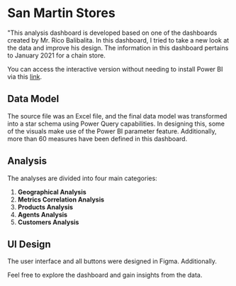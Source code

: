 # San Martin Stores

"This analysis dashboard is developed based on one of the dashboards created by Mr. Rico Balibalita. In this dashboard, I tried to take a new look at the data and improve his design. The information in this dashboard pertains to January 2021 for a chain store.

You can access the interactive version without needing to install Power BI via this [link](https://app.powerbi.com/view?r=eyJrIjoiNTAyNzU3MmUtZWJhMy00ODA0LWExNjQtOGE2ZmE1OWMyZTk4IiwidCI6IjQ0ODI2YzYyLTA3MWEtNDY0YS05ZjA2LTk5ZmFlN2IwZDY2ZiIsImMiOjEwfQ%3D%3D).

## Data Model

The source file was an Excel file, and the final data model was transformed into a star schema using Power Query capabilities.
In designing this, some of the visuals make use of the Power BI parameter feature. Additionally, more than 60 measures have been defined in this dashboard.

## Analysis

The analyses are divided into four main categories:
1. **Geographical Analysis**
2. **Metrics Correlation Analysis**
3. **Products Analysis**
4. **Agents Analysis**
5. **Customers Analysis**

## UI Design

The user interface and all buttons were designed in Figma. Additionally.


Feel free to explore the dashboard and gain insights from the data.
